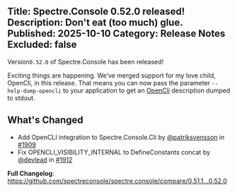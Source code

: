Title: Spectre.Console 0.52.0 released!
Description: Don't eat (too much) glue.
Published: 2025-10-10
Category: Release Notes
Excluded: false
---

Version`0.52.0` of Spectre.Console has been released!

Exciting things are happening. We’ve merged support for my love child, OpenCli, in this release. That means you can now pass the parameter `--help-dump-opencli` to your application to get an [OpenCli](https://opencli.org) description dumped to stdout.

## What's Changed

* Add OpenCLI integration to Spectre.Console.Cli by [@patriksvensson](https://github.com/patriksvensson) in [#1909](https://github.com/spectreconsole/spectre.console/pull/1909)
* Fix OPENCLI_VISIBILITY_INTERNAL to DefineConstants concat by [@devlead](https://github.com/devlead) in [#1912](https://github.com/spectreconsole/spectre.console/pull/1912)

**Full Changelog**: https://github.com/spectreconsole/spectre.console/compare/0.51.1...0.52.0